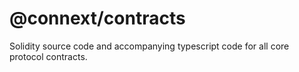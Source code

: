# @connext/contracts

Solidity source code and accompanying typescript code for all core protocol contracts.
